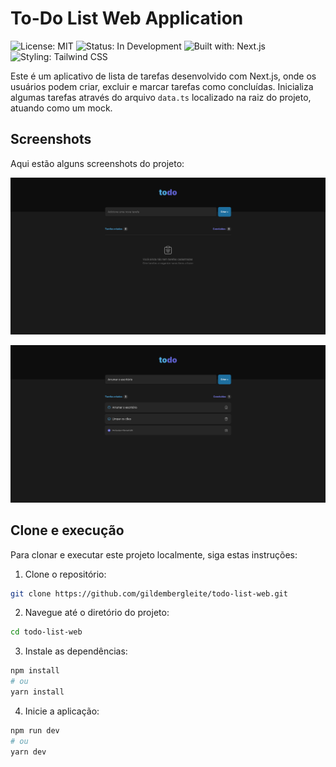 # To-Do List Web Application

![License: MIT](https://img.shields.io/badge/License-MIT-green)
![Status: In Development](https://img.shields.io/badge/Status-In%20Development-yellow)
![Built with: Next.js](https://img.shields.io/badge/Built%20with-Next.js-blue)
![Styling: Tailwind CSS](https://img.shields.io/badge/Styling-Tailwind%20CSS-blueviolet)

Este é um aplicativo de lista de tarefas desenvolvido com Next.js, onde os usuários podem criar, excluir e marcar tarefas como concluídas. Inicializa algumas tarefas através do arquivo `data.ts` localizado na raiz do projeto, atuando como um mock.


## Screenshots

Aqui estão alguns screenshots do projeto:

![Screenshot 1](public/prints/print1.png)

![Screenshot 2](public/prints/print2.png)

## Clone e execução

Para clonar e executar este projeto localmente, siga estas instruções:

1. Clone o repositório:

```bash
git clone https://github.com/gildembergleite/todo-list-web.git
```

2. Navegue até o diretório do projeto:

```bash
cd todo-list-web
```

3. Instale as dependências:

```bash
npm install
# ou
yarn install
```

4. Inicie a aplicação:

```bash
npm run dev
# ou
yarn dev
```
